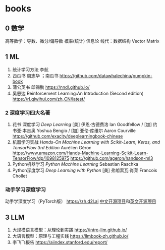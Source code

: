 # books

## 0 数学

高等数学：导数、微分/偏导数
概率(统计)
信息论
线代：数据结构 Vector Matrix

## 1 ML

1. 统计学习方法 李航
2. 西瓜书 周志华 ；南瓜书 <https://github.com/datawhalechina/pumpkin-book>
3. 蒲公英书 邱锡鹏 <https://nndl.github.io/>
4. 吴恩达 Reinforcement Learning:An Introduction (Second edition) <https://rl.qiwihui.com/zh_CN/latest/>

### 2 深度学习四大名著

1. 花书 深度学习 *Deep Learning* [美] 伊恩·古德费洛 Ian Goodfellow / [加] 约书亚·本吉奥 Yoshua Bengio / [加] 亚伦·库维尔 Aaron Courville <https://github.com/exacity/deeplearningbook-chinese>
2. 机器学习实战 *Hands-On Machine Learning with Scikit-Learn, Keras, and TensorFlow 3rd Edition* Aurélien Géron <https://www.amazon.com/Hands-Machine-Learning-Scikit-Learn-TensorFlow/dp/1098125975> <https://github.com/ageron/handson-ml3>
3. Python机器学习 *Python Machine Learning* Sebastian Raschka
4. Python深度学习 *Deep Learning with Python* [美] 弗朗索瓦·肖莱 Francois Chollet

### 动手学习深度学习

动手学深度学习（PyTorch版） <https://zh.d2l.ai> [中文开源项目](https://github.com/d2l-ai/d2l-zh)和[英文开源项目](https://github.com/d2l-ai/d2l-en)

## 3 LLM

1. 大规模语言模型：从理论到实践 <https://intro-llm.github.io/>
2. 大语言模型：原理与工程实践 <https://llmbook-zh.github.io/>
3. 李飞飞报告 <https://aiindex.stanford.edu/report/>
